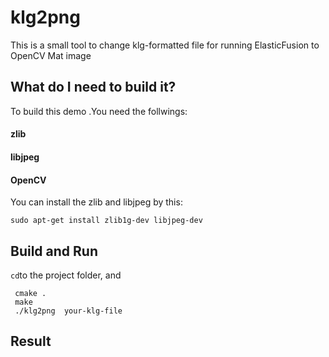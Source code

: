 # klg2png
This is a small tool to change klg-formatted file for running ElasticFusion to OpenCV Mat image

##  What do I need to build it?
To build this demo .You need the follwings:  
  #### zlib  
  #### libjpeg   
  #### OpenCV 
  You can install the zlib and libjpeg by this:  
```
sudo apt-get install zlib1g-dev libjpeg-dev
```
##  Build and Run
```cd```to the project folder, and
```
 cmake .
 make
 ./klg2png  your-klg-file
```
 ##  Result
 
